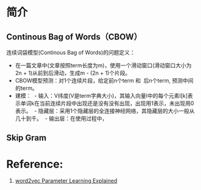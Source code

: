 
# 简介

## Continous Bag of Words（CBOW）

连续词袋模型(Continous Bag of Words)的问题定义：
* 在一篇文章中(文章按照term长度为m)，使用一个滑动窗口(滑动窗口大小为2n + 1)从前到后滑动，生成m - (2n + 1)个片段。
* CBOW模型预测：对1个连续片段，给定前n个term 和  后n个term, 预测中间的term。
* 建模：
  - 输入：V纬度(V是term字典大小)，其输入向量I中的每个元素I[k]表示单词k在当前连续片段中出现还是没有没有出现，出现用1表示，未出现用0表示。
  - 隐藏层：采用1个隐藏层的全连接神经网络，其隐藏层的大小一般从几十到千。
  - 输出层：在使用过程中，

## Skip Gram

# 

# Reference:
1. [word2vec Parameter Learning Explained](http://www-personal.umich.edu/~ronxin/pdf/w2vexp.pdf)
